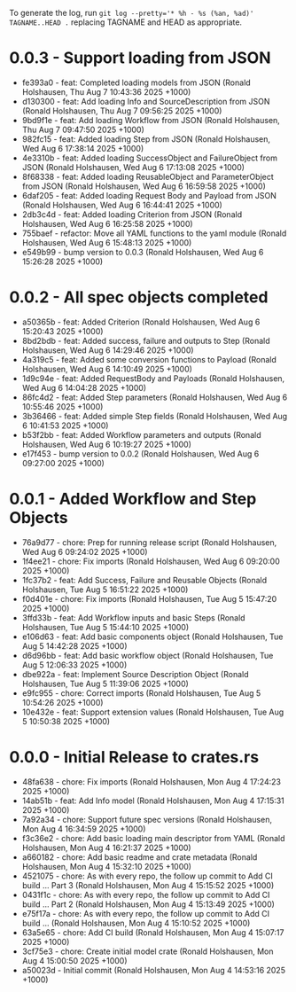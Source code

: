 To generate the log, run `git log --pretty='* %h - %s (%an, %ad)' TAGNAME..HEAD .` replacing TAGNAME and HEAD as appropriate.

# 0.0.3 - Support loading from JSON

* fe393a0 - feat: Completed loading models from JSON (Ronald Holshausen, Thu Aug 7 10:43:36 2025 +1000)
* d130300 - feat: Add loading Info and SourceDescription from JSON (Ronald Holshausen, Thu Aug 7 09:56:25 2025 +1000)
* 9bd9f1e - feat: Add loading Workflow from JSON (Ronald Holshausen, Thu Aug 7 09:47:50 2025 +1000)
* 982fc15 - feat: Added loading Step from JSON (Ronald Holshausen, Wed Aug 6 17:38:14 2025 +1000)
* 4e3310b - feat: Added loading SuccessObject and FailureObject from JSON (Ronald Holshausen, Wed Aug 6 17:13:08 2025 +1000)
* 8f68338 - feat: Added loading ReusableObject and ParameterObject from JSON (Ronald Holshausen, Wed Aug 6 16:59:58 2025 +1000)
* 6daf205 - feat: Added loading Request Body and Payload from JSON (Ronald Holshausen, Wed Aug 6 16:44:41 2025 +1000)
* 2db3c4d - feat: Added loading Criterion from JSON (Ronald Holshausen, Wed Aug 6 16:25:58 2025 +1000)
* 755baef - refactor: Move all YAML functions to the yaml module (Ronald Holshausen, Wed Aug 6 15:48:13 2025 +1000)
* e549b99 - bump version to 0.0.3 (Ronald Holshausen, Wed Aug 6 15:26:28 2025 +1000)

# 0.0.2 - All spec objects completed

* a50365b - feat: Added Criterion (Ronald Holshausen, Wed Aug 6 15:20:43 2025 +1000)
* 8bd2bdb - feat: Added success, failure and outputs to Step (Ronald Holshausen, Wed Aug 6 14:29:46 2025 +1000)
* 4a319c5 - feat: Added some conversion functions to Payload (Ronald Holshausen, Wed Aug 6 14:10:49 2025 +1000)
* 1d9c94e - feat: Added RequestBody and Payloads (Ronald Holshausen, Wed Aug 6 14:04:28 2025 +1000)
* 86fc4d2 - feat: Added Step parameters (Ronald Holshausen, Wed Aug 6 10:55:46 2025 +1000)
* 3b36466 - feat: Added simple Step fields (Ronald Holshausen, Wed Aug 6 10:41:53 2025 +1000)
* b53f2bb - feat: Added Workflow parameters and outputs (Ronald Holshausen, Wed Aug 6 10:19:27 2025 +1000)
* e17f453 - bump version to 0.0.2 (Ronald Holshausen, Wed Aug 6 09:27:00 2025 +1000)

# 0.0.1 - Added Workflow and Step Objects

* 76a9d77 - chore: Prep for running release script (Ronald Holshausen, Wed Aug 6 09:24:02 2025 +1000)
* 1f4ee21 - chore: Fix imports (Ronald Holshausen, Wed Aug 6 09:20:00 2025 +1000)
* 1fc37b2 - feat: Add Success, Failure and Reusable Objects (Ronald Holshausen, Tue Aug 5 16:51:22 2025 +1000)
* f0d401e - chore: Fix imports (Ronald Holshausen, Tue Aug 5 15:47:20 2025 +1000)
* 3ffd33b - feat: Add Workflow inputs and basic Steps (Ronald Holshausen, Tue Aug 5 15:44:10 2025 +1000)
* e106d63 - feat: Add basic components object (Ronald Holshausen, Tue Aug 5 14:42:28 2025 +1000)
* d6d96bb - feat: Add basic workflow object (Ronald Holshausen, Tue Aug 5 12:06:33 2025 +1000)
* dbe922a - feat: Implement Source Description Object (Ronald Holshausen, Tue Aug 5 11:39:06 2025 +1000)
* e9fc955 - chore: Correct imports (Ronald Holshausen, Tue Aug 5 10:54:26 2025 +1000)
* 10e432e - feat: Support extension values (Ronald Holshausen, Tue Aug 5 10:50:38 2025 +1000)

# 0.0.0 - Initial Release to crates.rs
 
* 48fa638 - chore: Fix imports (Ronald Holshausen, Mon Aug 4 17:24:23 2025 +1000)
* 14ab51b - feat: Add Info model (Ronald Holshausen, Mon Aug 4 17:15:31 2025 +1000)
* 7a92a34 - chore: Support future spec versions (Ronald Holshausen, Mon Aug 4 16:34:59 2025 +1000)
* f3c36e2 - chore: Add basic loading main descriptor from YAML (Ronald Holshausen, Mon Aug 4 16:21:37 2025 +1000)
* a660182 - chore: Add basic readme and crate metadata (Ronald Holshausen, Mon Aug 4 15:32:10 2025 +1000)
* 4521075 - chore: As with every repo, the follow up commit to Add CI build ... Part 3 (Ronald Holshausen, Mon Aug 4 15:15:52 2025 +1000)
* 0431f1c - chore: As with every repo, the follow up commit to Add CI build ... Part 2 (Ronald Holshausen, Mon Aug 4 15:13:49 2025 +1000)
* e75f17a - chore: As with every repo, the follow up commit to Add CI build ... (Ronald Holshausen, Mon Aug 4 15:10:52 2025 +1000)
* 63a5e65 - chore: Add CI build (Ronald Holshausen, Mon Aug 4 15:07:17 2025 +1000)
* 3cf75e3 - chore: Create initial model crate (Ronald Holshausen, Mon Aug 4 15:00:50 2025 +1000)
* a50023d - Initial commit (Ronald Holshausen, Mon Aug 4 14:53:16 2025 +1000)

